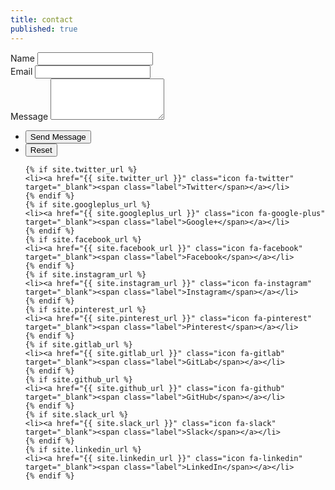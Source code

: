 ```yaml
---
title: contact
published: true
---
```


<form action="https://formspree.io/f/{{ site.formspree_id }}" method="POST">
	<div class="fields">
		<div class="field half first">
			<label for="name">Name</label>
			<input type="text" name="name" id="name" />
		</div>
		<div class="field half">
			<label for="email">Email</label>
			<input type="text" name="_replyto" id="email" />
		</div>
		<div class="field">
			<label for="message">Message</label>
			<textarea name="message" id="message" rows="4"></textarea>
		</div>
	</div>
	<ul class="actions">
		<li><input type="submit" value="Send Message" class="primary" /></li>
		<li><input type="reset" value="Reset" /></li>
	</ul>
</form>
<ul class="icons">

	{% if site.twitter_url %}
    <li><a href="{{ site.twitter_url }}" class="icon fa-twitter" target="_blank"><span class="label">Twitter</span></a></li>
    {% endif %}
    {% if site.googleplus_url %}
    <li><a href="{{ site.googleplus_url }}" class="icon fa-google-plus" target="_blank"><span class="label">Google+</span></a></li>
    {% endif %}
    {% if site.facebook_url %}
    <li><a href="{{ site.facebook_url }}" class="icon fa-facebook" target="_blank"><span class="label">Facebook</span></a></li>
    {% endif %}
    {% if site.instagram_url %}
    <li><a href="{{ site.instagram_url }}" class="icon fa-instagram" target="_blank"><span class="label">Instagram</span></a></li>
    {% endif %}
    {% if site.pinterest_url %}
    <li><a href="{{ site.pinterest_url }}" class="icon fa-pinterest" target="_blank"><span class="label">Pinterest</span></a></li>
    {% endif %}
    {% if site.gitlab_url %}
    <li><a href="{{ site.gitlab_url }}" class="icon fa-gitlab" target="_blank"><span class="label">GitLab</span></a></li>
    {% endif %}
    {% if site.github_url %}
    <li><a href="{{ site.github_url }}" class="icon fa-github" target="_blank"><span class="label">GitHub</span></a></li>
    {% endif %}
    {% if site.slack_url %}
    <li><a href="{{ site.slack_url }}" class="icon fa-slack" target="_blank"><span class="label">Slack</span></a></li>
    {% endif %}
    {% if site.linkedin_url %}
    <li><a href="{{ site.linkedin_url }}" class="icon fa-linkedin" target="_blank"><span class="label">LinkedIn</span></a></li>
    {% endif %}

</ul>
